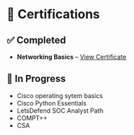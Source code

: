 # 📜 Certifications

## ✅ Completed
- **Networking Basics** – [View Certificate](https://github.com/NIMRAA3/Certifications/blob/main/cybrary-cert-network-fundamentals-v2.pdf)

## 🔄 In Progress
- Cisco operating sytem basics 
- Cisco Python Essentials
- LetsDefend SOC Analyst Path
- COMPT++
- CSA 

